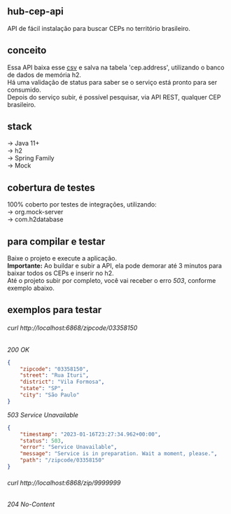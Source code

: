 ## hub-cep-api
API de fácil instalação para buscar CEPs no território brasileiro.

## conceito
Essa API baixa esse [csv](https://github.com/miltonhit/miltonhit/raw/main/public-assets/cep-20190602.csv) e salva na tabela 'cep.address', utilizando o banco de dados de memória h2.<br>
Há uma validação de status para saber se o serviço está pronto para ser consumido.<br>
Depois do serviço subir, é possível pesquisar, via API REST, qualquer CEP brasileiro.

## stack
-> Java 11+<br>
-> h2<br>
-> Spring Family<br>
-> Mock

## cobertura de testes
100% coberto por testes de integrações, utilizando:<br>
-> org.mock-server<br>
-> com.h2database<br>

## para compilar e testar
Baixe o projeto e execute a aplicação.<br>
**Importante:** Ao buildar e subir a API, ela pode demorar até 3 minutos para baixar todos os CEPs e inserir no h2.<br>
Até o projeto subir por completo, você vai receber o erro *503*, conforme exemplo abaixo.

## exemplos para testar
###### curl http://localhost:6868/zipcode/03358150
*200 OK*
```JSON
{
    "zipcode": "03358150",
    "street": "Rua Ituri",
    "district": "Vila Formosa",
    "state": "SP",
    "city": "São Paulo"
}
```

*503 Service Unavailable*
```JSON
{
    "timestamp": "2023-01-16T23:27:34.962+00:00",
    "status": 503,
    "error": "Service Unavailable",
    "message": "Service is in preparation. Wait a moment, please.",
    "path": "/zipcode/03358150"
}
```

###### curl http://localhost:6868/zip/9999999
*204 No-Content*
